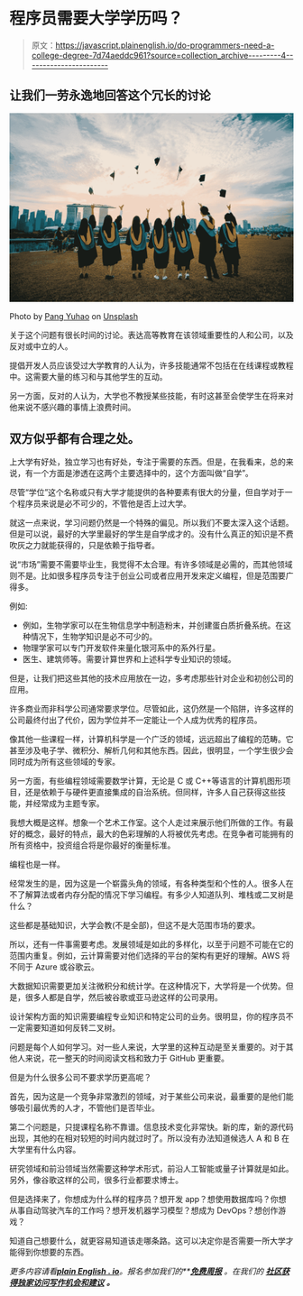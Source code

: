 # 程序员需要大学学历吗？

> 原文：<https://javascript.plainenglish.io/do-programmers-need-a-college-degree-7d74aeddc961?source=collection_archive---------4----------------------->

## 让我们一劳永逸地回答这个冗长的讨论

![](img/5afb0360c6b329264f1aef0b69d2576f.png)

Photo by [Pang Yuhao](https://unsplash.com/@yuhao?utm_source=medium&utm_medium=referral) on [Unsplash](https://unsplash.com?utm_source=medium&utm_medium=referral)

关于这个问题有很长时间的讨论。表达高等教育在该领域重要性的人和公司，以及反对或中立的人。

提倡开发人员应该受过大学教育的人认为，许多技能通常不包括在在线课程或教程中。这需要大量的练习和与其他学生的互动。

另一方面，反对的人认为，大学也不教授某些技能，有时这甚至会使学生在将来对他来说不感兴趣的事情上浪费时间。

## 双方似乎都有合理之处。

上大学有好处，独立学习也有好处，专注于需要的东西。但是，在我看来，总的来说，有一个方面是渗透在这两个主要选择中的，这个方面叫做“自学”。

尽管“学位”这个名称或只有大学才能提供的各种要素有很大的分量，但自学对于一个程序员来说是必不可少的，不管他是否上过大学。

就这一点来说，学习问题仍然是一个特殊的偏见。所以我们不要太深入这个话题。但是可以说，最好的大学里最好的学生是自学成才的。没有什么真正的知识是不费吹灰之力就能获得的，只是依赖于指导者。

说“市场”需要不需要毕业生，我觉得不太合理。有许多领域是必需的，而其他领域则不是。比如很多程序员专注于创业公司或者应用开发来定义编程，但是范围要广得多。

例如:

*   例如，生物学家可以在生物信息学中制造粉末，并创建蛋白质折叠系统。在这种情况下，生物学知识是必不可少的。
*   物理学家可以专门开发软件来量化银河系中的系外行星。
*   医生、建筑师等。需要计算世界和上述科学专业知识的领域。

但是，让我们把这些其他的技术应用放在一边，多考虑那些针对企业和初创公司的应用。

许多商业而非科学公司通常要求学位。尽管如此，这仍然是一个陷阱，许多这样的公司最终付出了代价，因为学位并不一定能让一个人成为优秀的程序员。

像其他一些课程一样，计算机科学是一个广泛的领域，远远超出了编程的范畴。它甚至涉及电子学、微积分、解析几何和其他东西。因此，很明显，一个学生很少会同时成为所有这些领域的专家。

另一方面，有些编程领域需要数学计算，无论是 C 或 C++等语言的计算机图形项目，还是依赖于与硬件更直接集成的自治系统。但同样，许多人自己获得这些技能，并经常成为主题专家。

我想大概是这样。想象一个艺术工作室。这个人走过来展示他们所做的工作。有最好的概念，最好的特点，最大的色彩理解的人将被优先考虑。在竞争者可能拥有的所有资格中，投资组合将是你最好的衡量标准。

编程也是一样。

经常发生的是，因为这是一个崭露头角的领域，有各种类型和个性的人。很多人在不了解算法或者内存分配的情况下学习编程。有多少人知道队列、堆栈或二叉树是什么？

这些都是基础知识，大学会教(不是全部)，但这不是大范围市场的要求。

所以，还有一件事需要考虑。发展领域是如此的多样化，以至于问题不可能在它的范围内重复。例如，云计算需要对他们选择的平台的架构有更好的理解。AWS 将不同于 Azure 或谷歌云。

大数据知识需要更加关注微积分和统计学。在这种情况下，大学将是一个优势。但是，很多人都是自学，然后被谷歌或亚马逊这样的公司录用。

设计架构方面的知识需要编程专业知识和特定公司的业务。很明显，你的程序员不一定需要知道如何反转二叉树。

问题是每个人如何学习。对一些人来说，大学里的这种互动是至关重要的。对于其他人来说，花一整天的时间阅读文档和致力于 GitHub 更重要。

但是为什么很多公司不要求学历更高呢？

首先，因为这是一个竞争非常激烈的领域，对于某些公司来说，最重要的是他们能够吸引最优秀的人才，不管他们是否毕业。

第二个问题是，只提课程名称不靠谱。信息技术变化非常快。新的库，新的源代码出现，其他的在相对较短的时间内就过时了。所以没有办法知道候选人 A 和 B 在大学里有什么内容。

研究领域和前沿领域当然需要这种学术形式，前沿人工智能或量子计算就是如此。另外，像谷歌这样的公司，很多行业都要求博士。

但是选择来了，你想成为什么样的程序员？想开发 app？想使用数据库吗？你想从事自动驾驶汽车的工作吗？想开发机器学习模型？想成为 DevOps？想创作游戏？

知道自己想要什么，就更容易知道该走哪条路。这可以决定你是否需要一所大学才能得到你想要的东西。

*更多内容请看*[***plain English . io***](http://plainenglish.io/)*。报名参加我们的**[***免费周报***](http://newsletter.plainenglish.io/) *。在我们的* [***社区获得独家访问写作机会和建议***](https://discord.gg/GtDtUAvyhW) ***。****